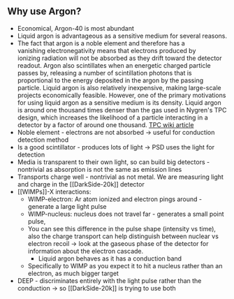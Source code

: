 ## Why use Argon?
   

-   Economical, Argon-40 is most abundant
-   Liquid argon is advantageous as a sensitive medium for several reasons. 
- The fact that argon is a noble element and therefore has a vanishing electronegativity means that electrons produced by ionizing radiation will not be absorbed as they drift toward the detector readout. Argon also scintillates when an energetic charged particle passes by, releasing a number of scintillation photons that is proportional to the energy deposited in the argon by the passing particle. Liquid argon is also relatively inexpensive, making large-scale projects economically feasible. However, one of the primary motivations for using liquid argon as a sensitive medium is its density. Liquid argon is around one thousand times denser than the gas used in Nygren's TPC design, which increases the likelihood of a particle interacting in a detector by a factor of around one thousand. [TPC wiki article](https://en.wikipedia.org/wiki/Time_projection_chamber)
-   Noble element - electrons are not absorbed → useful for conduction detection method
-   Is a good scintillator - produces lots of light -> PSD uses the light for detection
-   Media is transparent to their own light, so can build big detectors - nontrivial as absorption is not the same as emission lines
-   Transports charge well - nontrivial as not metal. We are measuring light and charge in the [[DarkSide-20k]] detector
-   [[WIMPs]]-X interactions:
	-   WIMP-electron: Ar atom ionized and electron pings around - generate a large light pulse
	-   WIMP-nucleus: nucleus does not travel far - generates a small point pulse,
	-   You can see this difference in the pulse shape (intensity vs time), also the charge transport can help distinguish between nuclear vs electron recoil -> look at the gaseous phase of the detector for information about the electron cascade.
		-   Liquid argon behaves as it has a conduction band
	-   Specifically to WIMP as you expect it to hit a nucleus rather than an electron, as much bigger target
-   DEEP - discriminates entirely with the light pulse rather than the conduction -> so [[DarkSide-20k]] is trying to use both